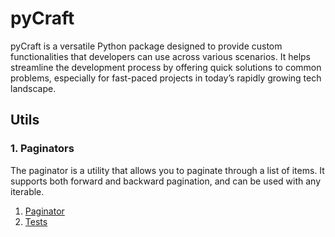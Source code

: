 # pyCraft

pyCraft is a versatile Python package designed to provide custom functionalities that developers can use across various scenarios. It helps streamline the development process by offering quick solutions to common problems, especially for fast-paced projects in today’s rapidly growing tech landscape.

## Utils

### 1. Paginators

The paginator is a utility that allows you to paginate through a list of items. It supports both forward and backward pagination, and can be used with any iterable.

   1. [Paginator](utils/paginator.py)
   2. [Tests](utils/tests/test_paginator.py)

